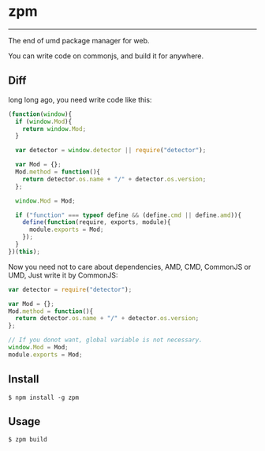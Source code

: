 
# zpm

----

The end of umd package manager for web.

You can write code on commonjs, and build it for anywhere.

## Diff

long long ago, you need write code like this:

```js
(function(window){
  if (window.Mod){
    return window.Mod;
  }

  var detector = window.detector || require("detector");

  var Mod = {};
  Mod.method = function(){
    return detector.os.name + "/" + detector.os.version;
  };

  window.Mod = Mod;

  if ("function" === typeof define && (define.cmd || define.amd)){
    define(function(require, exports, module){
      module.exports = Mod;
    });
  }
})(this);
```

Now you need not to care about dependencies, AMD, CMD, CommonJS or UMD,
Just write it by CommonJS:

```js
var detector = require("detector");

var Mod = {};
Mod.method = function(){
  return detector.os.name + "/" + detector.os.version;
};

// If you donot want, global variable is not necessary.
window.Mod = Mod;
module.exports = Mod;
```

## Install

```
$ npm install -g zpm
```

## Usage

```
$ zpm build
```
